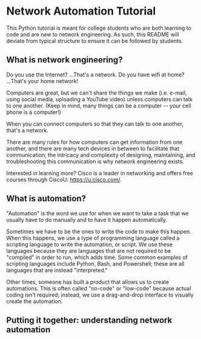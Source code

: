 # Network Automation Tutorial
This Python tutorial is meant for college students who are both learning to code and are new to network engineering. As such, this README will deviate from typical structure to ensure it can be followed by students.

## What is network engineering?
Do you use the Internet? ...That's a network. Do you have wifi at home? ...That's your home network! 

Computers are great, but we can't share the things we make (i.e. e-mail, using social media, uploading a YouTube video) unless computers can talk to one another. (Keep in mind, many things can be a computer -- your cell phone is a computer!)

When you can connect computers so that they can talk to one another, that's a network.

There are many rules for how computers can get information from one another, and there are many tech devices in between to facilitate that communication; the intricacy and complexity of designing, maintaining, and troubleshooting this communication is why network engineering exists.

Interested in learning more? Cisco is a leader in networking and offers free courses through CiscoU: https://u.cisco.com/.

## What is automation?
"Automation" is the word we use for when we want to take a task that we usually have to do manually and to have it happen automatically. 

Sometimes we have to be the ones to write the code to make this happen. When this happens, we use a type of programming language called a scripting language to write the automation, or script. We use these languages because they are languages that are not required to be "compiled" in order to run, which adds time. Some common examples of scripting languages include Python, Bash, and Powershell; these are all languages that are instead "interpreted." 

Other times, someone has built a product that allows us to create automations. This is often called "no-code" or "low-code" because actual coding isn't required; instead, we use a drag-and-drop interface to visually create the automation.

## Putting it together: understanding network automation

##
